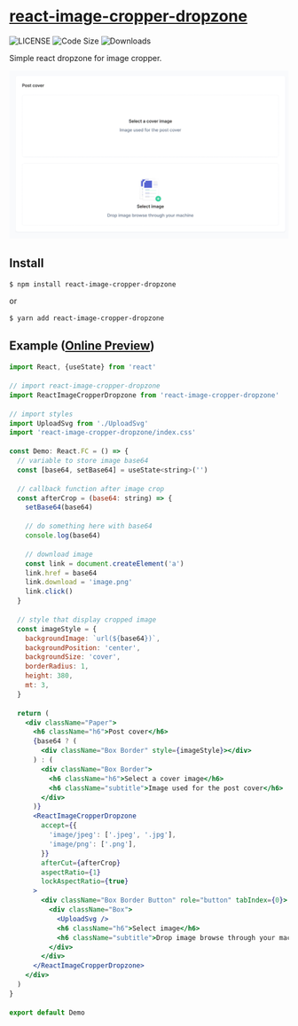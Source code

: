 # [react-image-cropper-dropzone](https://www.npmjs.com/package/react-image-cropper-dropzone)
![LICENSE](https://img.shields.io/github/license/Qiming-Liu/react-image-cropper-dropzone)
![Code Size](https://img.shields.io/github/languages/code-size/Qiming-Liu/react-image-cropper-dropzone)
![Downloads](https://img.shields.io/npm/dm/react-image-cropper-dropzone.svg)

Simple react dropzone for image cropper.

<p align="center"><img src="preview.png"></p>

## Install

```shell
$ npm install react-image-cropper-dropzone
```
or
```shell
$ yarn add react-image-cropper-dropzone
```

## Example ([Online Preview](https://qiming-liu.github.io/react-image-cropper-dropzone/))
```jsx
import React, {useState} from 'react'

// import react-image-cropper-dropzone
import ReactImageCropperDropzone from 'react-image-cropper-dropzone'

// import styles
import UploadSvg from './UploadSvg'
import 'react-image-cropper-dropzone/index.css'

const Demo: React.FC = () => {
  // variable to store image base64
  const [base64, setBase64] = useState<string>('')

  // callback function after image crop
  const afterCrop = (base64: string) => {
    setBase64(base64)
    
    // do something here with base64
    console.log(base64)

    // download image
    const link = document.createElement('a')
    link.href = base64
    link.download = 'image.png'
    link.click()
  }

  // style that display cropped image
  const imageStyle = {
    backgroundImage: `url(${base64})`,
    backgroundPosition: 'center',
    backgroundSize: 'cover',
    borderRadius: 1,
    height: 380,
    mt: 3,
  }

  return (
    <div className="Paper">
      <h6 className="h6">Post cover</h6>
      {base64 ? (
        <div className="Box Border" style={imageStyle}></div>
      ) : (
        <div className="Box Border">
          <h6 className="h6">Select a cover image</h6>
          <h6 className="subtitle">Image used for the post cover</h6>
        </div>
      )}
      <ReactImageCropperDropzone
        accept={{
          'image/jpeg': ['.jpeg', '.jpg'],
          'image/png': ['.png'],
        }}
        afterCut={afterCrop}
        aspectRatio={1}
        lockAspectRatio={true}
      >
        <div className="Box Border Button" role="button" tabIndex={0}>
          <div className="Box">
            <UploadSvg />
            <h6 className="h6">Select image</h6>
            <h6 className="subtitle">Drop image browse through your machine</h6>
          </div>
        </div>
      </ReactImageCropperDropzone>
    </div>
  )
}

export default Demo
```
